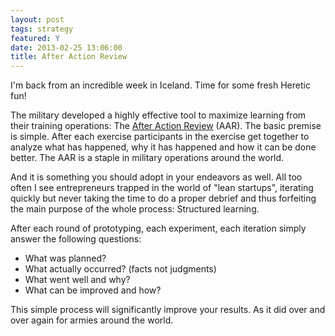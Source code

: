 ```yaml
---
layout: post
tags: strategy
featured: Y
date: 2013-02-25 13:06:00
title: After Action Review
---
```

I'm back from an incredible week in Iceland. Time for some fresh Heretic fun!

The military developed a highly effective tool to maximize learning from their training operations: The [After Action Review](http://en.wikipedia.org/wiki/After_action_review) (AAR). The basic premise is simple. After each exercise participants in the exercise get together to analyze what has happened, why it has happened and how it can be done better. The AAR is a staple in military operations around the world.

And it is something you should adopt in your endeavors as well. All too often I see entrepreneurs trapped in the world of "lean startups", iterating quickly but never taking the time to do a proper debrief and thus forfeiting the main purpose of the whole process: Structured learning.

After each round of prototyping, each experiment, each iteration simply answer the following questions:

- What was planned?
- What actually occurred? (facts not judgments)
- What went well and why?
- What can be improved and how?

This simple process will significantly improve your results. As it did over and over again for armies around the world.